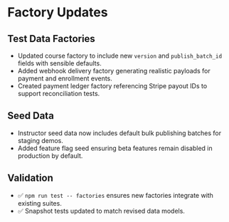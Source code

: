 # Factory Updates

## Test Data Factories
- Updated course factory to include new `version` and `publish_batch_id` fields with sensible defaults.
- Added webhook delivery factory generating realistic payloads for payment and enrollment events.
- Created payment ledger factory referencing Stripe payout IDs to support reconciliation tests.

## Seed Data
- Instructor seed data now includes default bulk publishing batches for staging demos.
- Added feature flag seed ensuring beta features remain disabled in production by default.

## Validation
- ✅ `npm run test -- factories` ensures new factories integrate with existing suites.
- ✅ Snapshot tests updated to match revised data models.
